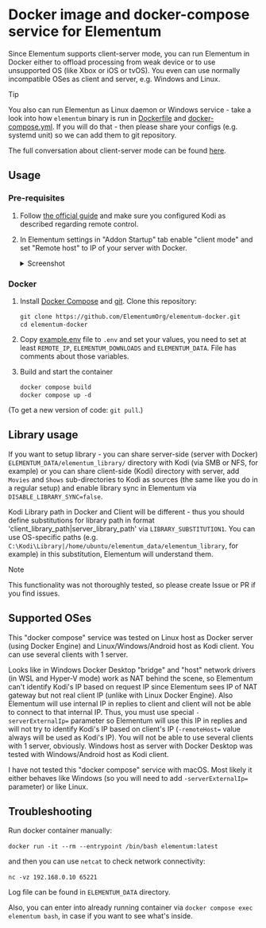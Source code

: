 # Docker image and docker-compose service for Elementum

Since Elementum supports client-server mode, you can run Elementum in Docker either to offload processing from weak device or to use unsupported OS (like Xbox or iOS or tvOS). You even can use normally incompatible OSes as client and server, e.g. Windows and Linux.

> [!TIP]
> You also can run Elementun as Linux daemon or Windows service - take a look into how `elementum` binary is run in [Dockerfile](Dockerfile) and [docker-compose.yml](docker-compose.yml). If you will do that - then please share your configs (e.g. systemd unit) so we can add them to git repository.

The full conversation about client-server mode can be found [here](https://github.com/elgatito/plugin.video.elementum/issues/2).

## Usage

### Pre-requisites

1. Follow [the official guide](https://elementum.surge.sh/getting-started/installation/) and make sure you configured Kodi as described regarding remote control.

2. In Elementum settings in "Addon Startup" tab enable "client mode" and set "Remote host" to IP of your server with Docker.
    <details>
    <summary>Screenshot</summary>

    ![image](client_mode.png)

    </details>

### Docker

1. Install [Docker Compose](https://docs.docker.com/compose/install/) and [git](https://git-scm.com/downloads). Clone this repository:

    ``` shell
    git clone https://github.com/ElementumOrg/elementum-docker.git
    cd elementum-docker
    ```

2. Copy [example.env](example.env) file to `.env` and set your values, you need to set at least `REMOTE_IP`, `ELEMENTUM_DOWNLOADS` and `ELEMENTUM_DATA`. File has comments about those variables.

3. Build and start the container

    ``` shell
    docker compose build
    docker compose up -d
    ```

(To get a new version of code: `git pull`.)

## Library usage

If you want to setup library - you can share server-side (server with Docker) `ELEMENTUM_DATA/elementum_library/` directory with Kodi (via SMB or NFS, for example) or you can share client-side (Kodi) directory with server, add `Movies` and `Shows` sub-directories to Kodi as sources (the same like you do in a regular setup) and enable library sync in Elementum via `DISABLE_LIBRARY_SYNC=false`.

Kodi Library path in Docker and Client will be different - thus you should define substitutions for library path in format 'client_library_path|server_library_path' via `LIBRARY_SUBSTITUTION1`. You can use OS-specific paths (e.g. `C:\Kodi\Library|/home/ubuntu/elementum_data/elementum_library`, for example) in this substitution, Elementum will understand them.

> [!NOTE]
> This functionality was not thoroughly tested, so please create Issue or PR if you find issues.

## Supported OSes

This "docker compose" service was tested on Linux host as Docker server (using Docker Engine) and Linux/Windows/Android host as Kodi client.
You can use several clients with 1 server.

Looks like in Windows Docker Desktop "bridge" and "host" network drivers (in WSL and Hyper-V mode) work as NAT behind the scene, so Elementum can't identify Kodi's IP based on request IP since Elementum sees IP of NAT gateway but not real client IP (unlike with Linux Docker Engine). Also Elementum will use internal IP in replies to client and client will not be able to connect to that internal IP.
Thus, you must use special `-serverExternalIp=` parameter so Elementum will use this IP in replies and will not try to identify Kodi's IP based on client's IP (`-remoteHost=` value always will be used as Kodi's IP). You will not be able to use several clients with 1 server, obviously.
Windows host as server with Docker Desktop was tested with Windows/Android host as Kodi client.

I have not tested this "docker compose" service with macOS. Most likely it either behaves like Windows (so you will need to add `-serverExternalIp=` parameter) or like Linux.

## Troubleshooting

Run docker container manually:

`docker run -it --rm --entrypoint /bin/bash elementum:latest`

and then you can use `netcat` to check network connectivity:

`nc -vz 192.168.0.10 65221`

Log file can be found in `ELEMENTUM_DATA` directory.

Also, you can enter into already running container via `docker compose exec elementum bash`, in case if you want to see what's inside.
